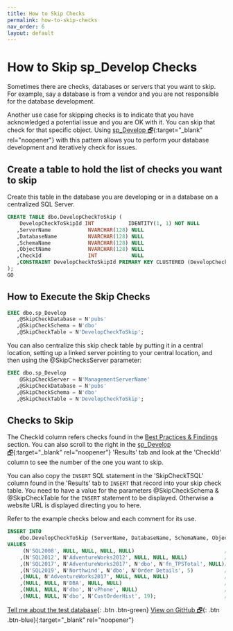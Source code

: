 ```yaml
---
title: How to Skip Checks
permalink: how-to-skip-checks
nav_order: 6
layout: default
---
```


# How to Skip sp_Develop Checks

Sometimes there are checks, databases or servers that you want to skip. For example, say a database is from a vendor and you are not responsible for the database development. 

Another use case for skipping checks is to indicate that you have acknowledged a potential issue and you are OK with it. You can skip that check for that specific object. Using [sp_Develop 🗗](https://raw.githubusercontent.com/kevinmartintech/sp_develop/master/sp_Develop.sql){:target="_blank" rel="noopener"} with this pattern allows you to perform your database development and iteratively check for issues.

## Create a table to hold the list of checks you want to skip

Create this table in the database you are developing or in a database on a centralized SQL Server.

```sql
CREATE TABLE dbo.DevelopCheckToSkip (
    DevelopCheckToSkipId INT           IDENTITY(1, 1) NOT NULL
   ,ServerName            NVARCHAR(128) NULL
   ,DatabaseName          NVARCHAR(128) NULL
   ,SchemaName            NVARCHAR(128) NULL
   ,ObjectName            NVARCHAR(128) NULL
   ,CheckId               INT           NULL
   ,CONSTRAINT DevelopCheckToSkipId PRIMARY KEY CLUSTERED (DevelopCheckToSkipId ASC)
);
GO
```

## How to Execute the Skip Checks

```sql
EXEC dbo.sp_Develop
   ,@SkipCheckDatabase = N'pubs'
   ,@SkipCheckSchema = N'dbo'
   ,@SkipCheckTable = N'DevelopCheckToSkip';
```

You can also centralize this skip check table by putting it in a central location, setting up a linked server pointing to your central location, and then using the @SkipChecksServer parameter:

```sql
EXEC dbo.sp_Develop
    @SkipCheckServer = N'ManagementServerName'
   ,@SkipCheckDatabase = N'pubs'
   ,@SkipCheckSchema = N'dbo'
   ,@SkipCheckTable = N'DevelopCheckToSkip';
```

## Checks to Skip

The CheckId column refers checks found in the [Best Practices & Findings](best-practices-and-findings) section. You can also scroll to the right in the [sp_Develop 🗗](https://raw.githubusercontent.com/kevinmartintech/sp_develop/master/sp_Develop.sql){:target="_blank" rel="noopener"} 'Results' tab and look at the 'CheckId' column to see the number of the one you want to skip. 

You can also copy the ``INSERT`` SQL statement in the 'SkipCheckTSQL' column found in the 'Results' tab to `INSERT` that record into your skip check table. You need to have a value for the parameters @SkipCheckSchema & @SkipCheckTable for the ``INSERT`` statement to be displayed. Otherwise a website URL is displayed directing you to here.

Refer to the example checks below and each comment for its use.

```sql
INSERT INTO
    dbo.DevelopCheckToSkip (ServerName, DatabaseName, SchemaName, ObjectName, CheckId)
VALUES
     (N'SQL2008', NULL, NULL, NULL, NULL)                             /* Skips all checks, for every database, on the SQL2008 SQL Server */
    ,(N'SQL2012', N'AdventureWorks2012', NULL, NULL, NULL)            /* Skips all checks, in the AdventureWorks2012 database, on the SQL2012 SQL Server */
    ,(N'SQL2017', N'AdventureWorks2017', N'dbo', N'fn_TPSTotal', NULL)/* Skips all checks, for the object named dbo.fn_TPSTotal, in the AdventureWorks2017 database, on the SQL2017 SQL Server */
    ,(N'SQL2019', N'Northwind', N'dbo', N'Order Details', 5)          /* Skips CheckId 5 (Including Special Characters in Name), for the object named dbo.[Order Details], in the Northwind database, on the SQL2019 SQL Server*/
    ,(NULL, N'AdventureWorks2017', NULL, NULL, NULL)                  /* Skips all checks, in the AdventureWorks2017 database, on every SQL Server */
    ,(NULL, NULL, N'DBA', NULL, NULL)                                 /* Skips all checks, in the DBA schema, on every SQL Server, in every database, for every object */
    ,(NULL, NULL, N'dbo', N'vPhone', NULL)                            /* Skips all checks, for the object named dbo.vPhone, in every database, on every SQL Server */
    ,(NULL, NULL, N'dbo', N'CustOrderHist', 19);                      /* Skips CheckId 19 (Not Using SET NOCOUNT ON in Stored Procedure or Trigger), for the object named dbo.CustOrderHist, in every database, on every SQL Server */
```



[Tell me about the test database](test-database-install){: .btn .btn-green}
[View on GitHub 🗗](https://github.com/kevinmartintech/sp_Develop){: .btn .btn-blue}{:target="_blank" rel="noopener"}